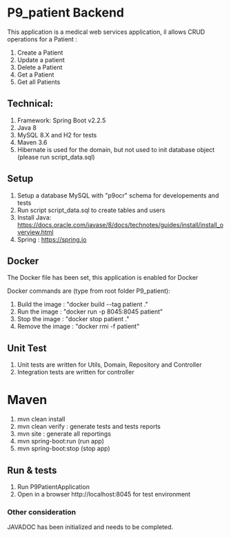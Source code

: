 # P9_patient Backend
This application is a medical web services application, il allows CRUD operations for a Patient : 
1. Create a Patient
2. Update a patient
3. Delete a Patient
4. Get a Patient
5. Get all Patients


## Technical:
1. Framework: Spring Boot v2.2.5
2. Java 8
3. MySQL 8.X and H2 for tests
6. Maven 3.6
7. Hibernate is used for the domain, but not used to init database object (please run script_data.sql)


## Setup 
1. Setup a database MySQL with "p9ocr" schema for developements and tests
2. Run script script_data.sql to create tables and users
3. Install Java: https://docs.oracle.com/javase/8/docs/technotes/guides/install/install_overview.html
4. Spring : https://spring.io


## Docker
The Docker file has been set, this application is enabled for Docker

Docker commands are (type from root folder P9_patient): 
1. Build the image : "docker build --tag patient ."
2. Run the image : "docker run -p 8045:8045 patient"
3. Stop the image  : "docker stop patient ."
4. Remove the image :  "docker rmi -f patient"


## Unit Test
1. Unit tests are written for Utils, Domain, Repository and Controller
2. Integration tests are written for controller


# Maven
1. mvn clean install
2. mvn clean verify  : generate tests and tests reports
3. mvn site  : generate all reportings
4. mvn spring-boot:run (run app)
5. mvn spring-boot:stop (stop app) 


## Run & tests
1. Run P9PatientApplication
2. Open in a browser http://localhost:8045 for test environment


### Other consideration
JAVADOC has been initialized and needs to be completed.